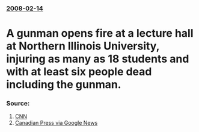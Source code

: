 ### [2008-02-14](/news/2008/02/14/index.md)

#  A gunman opens fire at a lecture hall at Northern Illinois University, injuring as many as 18 students and with at least six people dead including the gunman. 




### Source:

1. [CNN](http://edition.cnn.com/2008/US/02/14/university.shooting/index.html)
2. [Canadian Press via Google News](http://canadianpress.google.com/article/ALeqM5gMdGpxPJU5yvpF4CXewMrVTpuwSw)
